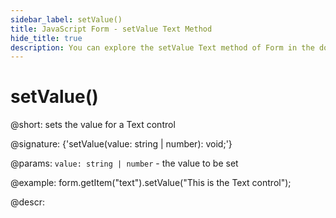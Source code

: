 ```yaml
---
sidebar_label: setValue()
title: JavaScript Form - setValue Text Method 
hide_title: true
description: You can explore the setValue Text method of Form in the documentation of the DHTMLX JavaScript UI library. Browse developer guides and API reference, try out code examples and live demos, and download a free 30-day evaluation version of DHTMLX Suite 7.
---
```

 
# setValue()

@short: sets the value for a Text control

@signature: {'setValue(value: string | number): void;'}

@params:
`value: string | number` - the value to be set  

@example:
form.getItem("text").setValue("This is the Text control");

@descr:
